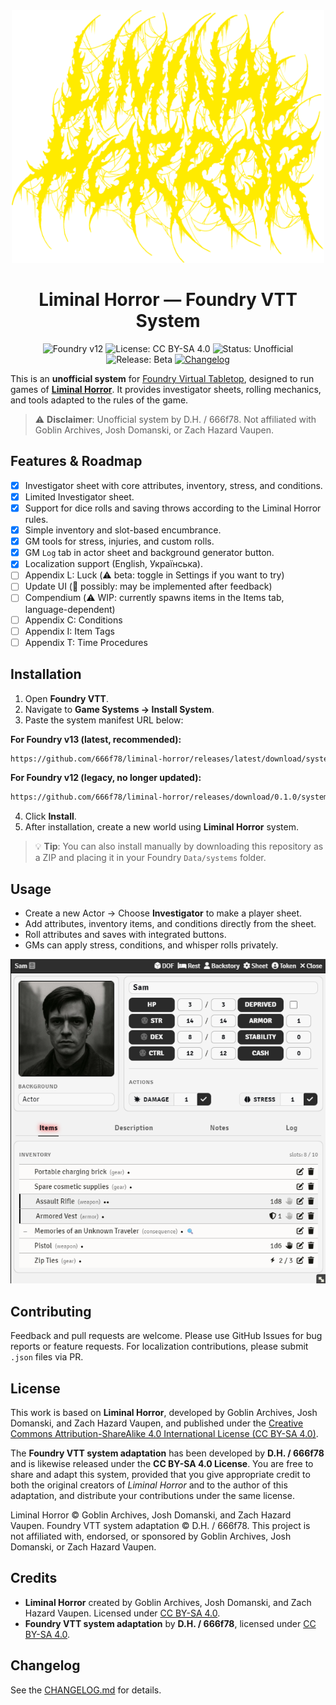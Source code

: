 <div align="center">
  <img src="assets/img/logo.webp" alt="Liminal Horror Logo" width="500"/>

# Liminal Horror — Foundry VTT System

![Foundry v12](https://img.shields.io/badge/Foundry-v12-green)
![License: CC BY-SA 4.0](https://img.shields.io/badge/License-CC%20BY--SA%204.0-blue)
![Status: Unofficial](https://img.shields.io/badge/Status-Unofficial-critical)
![Release: Beta](https://img.shields.io/badge/Release-Beta-yellow)
[![Changelog](https://img.shields.io/badge/Changelog-md-orange)](https://github.com/666f78/liminal-horror/blob/master/CHANGELOG.md)

</div>

This is an **unofficial system** for [Foundry Virtual Tabletop](https://foundryvtt.com), designed to run games of **[Liminal Horror](https://liminalhorrorrpg.com)**.
It provides investigator sheets, rolling mechanics, and tools adapted to the rules of the game.

> ⚠️ **Disclaimer**: Unofficial system by D.H. / 666f78.
> Not affiliated with Goblin Archives, Josh Domanski, or Zach Hazard Vaupen.

## Features & Roadmap

- [x] Investigator sheet with core attributes, inventory, stress, and conditions.
- [x] Limited Investigator sheet.
- [x] Support for dice rolls and saving throws according to the Liminal Horror rules.
- [x] Simple inventory and slot-based encumbrance.
- [x] GM tools for stress, injuries, and custom rolls.
- [x] GM `Log` tab in actor sheet and background generator button.
- [x] Localization support (English, Українська).
- [ ] Appendix L: Luck (⚠️ beta: toggle in Settings if you want to try)
- [ ] Update UI (💬 possibly: may be implemented after feedback)
- [ ] Compendium (⚠️ WIP: currently spawns items in the Items tab, language-dependent)
- [ ] Appendix C: Conditions
- [ ] Appendix I: Item Tags
- [ ] Appendix T: Time Procedures

## Installation

1. Open **Foundry VTT**.
2. Navigate to **Game Systems → Install System**.
3. Paste the system manifest URL below:

**For Foundry v13 (latest, recommended):**

```bash
https://github.com/666f78/liminal-horror/releases/latest/download/system.json
```

**For Foundry v12 (legacy, no longer updated):**

```bash
https://github.com/666f78/liminal-horror/releases/download/0.1.0/system.json
```

4. Click **Install**.
5. After installation, create a new world using **Liminal Horror** system.

> 💡 **Tip**: You can also install manually by downloading this repository as a ZIP and placing it in your Foundry `Data/systems` folder.

## Usage

- Create a new Actor → Choose **Investigator** to make a player sheet.
- Add attributes, inventory items, and conditions directly from the sheet.
- Roll attributes and saves with integrated buttons.
- GMs can apply stress, conditions, and whisper rolls privately.

![Investigator Sheet](docs/sheet.png)

## Contributing

Feedback and pull requests are welcome. Please use GitHub Issues for bug reports or feature requests.
For localization contributions, please submit `.json` files via PR.

## License

This work is based on **Liminal Horror**, developed by Goblin Archives, Josh Domanski, and Zach Hazard Vaupen, and published under the [Creative Commons Attribution-ShareAlike 4.0 International License (CC BY-SA 4.0)](https://creativecommons.org/licenses/by-sa/4.0/).

The **Foundry VTT system adaptation** has been developed by **D.H. / 666f78** and is likewise released under the **CC BY-SA 4.0 License**.
You are free to share and adapt this system, provided that you give appropriate credit to both the original creators of _Liminal Horror_ and to the author of this adaptation, and distribute your contributions under the same license.

Liminal Horror © Goblin Archives, Josh Domanski, and Zach Hazard Vaupen.
Foundry VTT system adaptation © D.H. / 666f78.
This project is not affiliated with, endorsed, or sponsored by Goblin Archives, Josh Domanski, or Zach Hazard Vaupen.

## Credits

- **Liminal Horror** created by Goblin Archives, Josh Domanski, and Zach Hazard Vaupen.
  Licensed under [CC BY-SA 4.0](https://creativecommons.org/licenses/by-sa/4.0/).
- **Foundry VTT system adaptation** by **D.H. / 666f78**, licensed under [CC BY-SA 4.0](https://creativecommons.org/licenses/by-sa/4.0/).

## Changelog

See the [CHANGELOG.md](https://github.com/666f78/liminal-horror/blob/master/CHANGELOG.md) for details.
